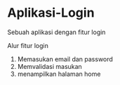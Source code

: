 # Aplikasi-Login
Sebuah aplikasi dengan fitur login

Alur fitur login
1. Memasukan email dan password
2. Memvalidasi masukan
3. menampilkan halaman home
